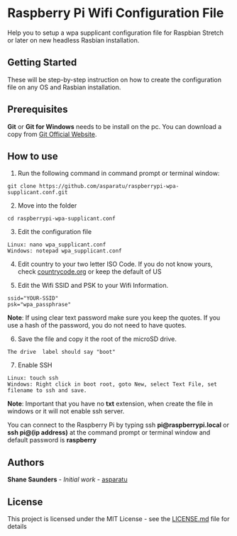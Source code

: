# Raspberry Pi Wifi Configuration File
Help you to setup a wpa supplicant configuration file for Raspbian Stretch or later on new headless Rasbian installation.

## Getting Started
These will be step-by-step instruction on how to create the configuration file on any OS and Rasbian installation.

## Prerequisites
**Git** or **Git for Windows** needs to be install on the pc. You can download a copy from [Git Official Website](https://git-scm.com/downloads).

## How to use
1. Run the following command in command prompt or terminal window:
```
git clone https://github.com/asparatu/raspberrypi-wpa-supplicant.conf.git
```
2. Move into the folder
```
cd raspberrypi-wpa-supplicant.conf
```
3. Edit the configuration file
```
Linux: nano wpa_supplicant.conf
Windows: notepad wpa_supplicant.conf
```
4. Edit country to your two letter ISO Code.
If you do not know yours, check [countrycode.org](https://countrycode.org/) or keep the default of US

5. Edit the Wifi SSID and PSK to your Wifi Information.
```
ssid="YOUR-SSID"
psk="wpa_passphrase"
```
**Note**: If using clear text password make sure you keep the quotes. If you use a hash of the password, you do not need to have quotes.

6. Save the file and copy it the root of the microSD drive.
```
The drive  label should say "boot"
```
7. Enable SSH
```
Linux: touch ssh
Windows: Right click in boot root, goto New, select Text File, set filename to ssh and save.
```
<p><strong>Note</strong>: Important that you have no <strong>txt</strong> extension, when create the file in windows or it will not enable ssh server.</p>
<p>You can connect to the Raspberry Pi by typing ssh <strong>pi@raspberrypi.local</strong> or <strong>ssh pi@(ip address)</strong> at the command prompt or terminal window and default password is <strong>raspberry</strong></p>

## Authors

**Shane Saunders** - *Initial work* - [asparatu](https://github.com/asparatu)

## License

This project is licensed under the MIT License - see the [LICENSE.md](LICENSE.md) file for details
